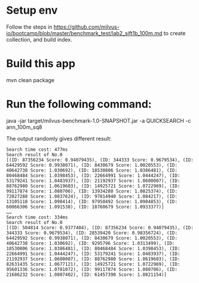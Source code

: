 # Setup env

Follow the steps in https://github.com/milvus-io/bootcamp/blob/master/benchmark_test/lab2_sift1b_100m.md to create collection, and build index.

# Build this app

mvn clean package

# Run the following command:

java -jar target/milvus-benchmark-1.0-SNAPSHOT.jar -a QUICKSEARCH -c ann_100m_sq8

The output randomly gives different result:

```
Search time cost: 477ms
Search result of No.0
[(ID: 87356234 Score: 0.94079435), (ID: 344333 Score: 0.9679534), (ID: 64429592 Score: 0.9938071), (ID: 8430679 Score: 1.0020553), (ID: 40642738 Score: 1.030692), (ID: 18530806 Score: 1.0386481), (ID: 80468484 Score: 1.0398453), (ID: 22664991 Score: 1.0444247), (ID: 53179241 Score: 1.0483937), (ID: 21192937 Score: 1.0600007), (ID: 88762980 Score: 1.0619603), (ID: 14925721 Score: 1.0722969), (ID: 99117874 Score: 1.080706), (ID: 13934280 Score: 1.0825374), (ID: 72027288 Score: 1.0837624), (ID: 97814940 Score: 1.084217), (ID: 13105118 Score: 1.090414), (ID: 97950492 Score: 1.0904853), (ID: 60066306 Score: 1.091538), (ID: 18760679 Score: 1.0933377)]
……
Search time cost: 334ms
Search result of No.0
[(ID: 504814 Score: 0.9377404), (ID: 87356234 Score: 0.94079435), (ID: 344333 Score: 0.9679534), (ID: 28539420 Score: 0.98356724), (ID: 64429592 Score: 0.9938071), (ID: 8430679 Score: 1.0020553), (ID: 40642738 Score: 1.030692), (ID: 9295796 Score: 1.0313499), (ID: 18530806 Score: 1.0386481), (ID: 80468484 Score: 1.0398453), (ID: 22664991 Score: 1.0444247), (ID: 53179241 Score: 1.0483937), (ID: 21192937 Score: 1.0600007), (ID: 88762980 Score: 1.0619603), (ID: 82631435 Score: 1.0677121), (ID: 14925721 Score: 1.0722969), (ID: 95601336 Score: 1.0781072), (ID: 99117874 Score: 1.080706), (ID: 21686232 Score: 1.0807402), (ID: 61457390 Score: 1.0821154)]
```
